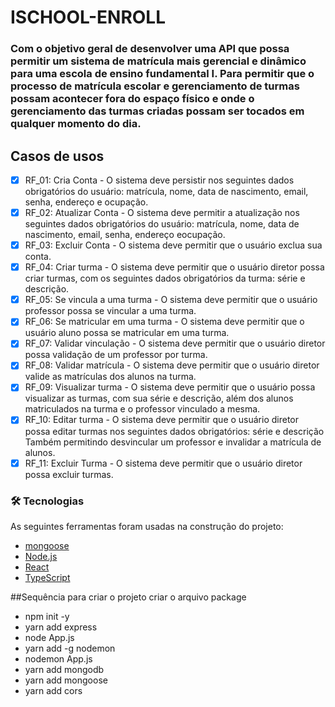 # ISCHOOL-ENROLL
### Com o objetivo geral de desenvolver uma API que possa permitir um sistema de matrícula mais gerencial e dinâmico para uma escola de ensino fundamental I. Para permitir que o processo de matrícula escolar e gerenciamento de turmas possam acontecer fora do espaço físico e onde o gerenciamento das turmas criadas possam ser tocados em qualquer momento do dia.

## Casos de usos
- [x] RF_01: Cria Conta - O sistema deve persistir nos seguintes dados obrigatórios do usuário: matrícula, nome, data de nascimento, email, senha, endereço e ocupação.
- [x] RF_02: Atualizar Conta - O sistema deve permitir a atualização nos seguintes dados obrigatórios do usuário: matrícula, nome, data de nascimento, email, senha, endereço eocupação.
- [x] RF_03: Excluir Conta - O sistema deve permitir que o usuário exclua sua conta.
- [x] RF_04: Criar turma - O sistema deve permitir que o usuário diretor possa criar turmas, com os seguintes dados obrigatórios da turma: série e descrição.
- [x] RF_05: Se vincula a uma turma - O sistema deve permitir que o usuário professor possa se vincular a uma turma.
- [x] RF_06: Se matricular em uma turma - O sistema deve permitir que o usuário aluno possa se matricular em uma turma.
- [x] RF_07: Validar vinculação - O sistema deve permitir que o usuário diretor possa validação de um professor por turma.
- [x] RF_08: Validar matrícula - O sistema deve permitir que o usuário diretor valide as matrículas dos alunos na turma.
- [x] RF_09: Visualizar turma - O sistema deve permitir que o usuário possa visualizar as turmas, com sua série e descrição, além dos alunos matriculados na turma e o professor vinculado a mesma.
- [x] RF_10: Editar turma - O sistema deve permitir que o usuário diretor possa editar turmas nos seguintes dados obrigatórios: série e descrição Também permitindo desvincular um professor e invalidar a matrícula de alunos.
- [x] RF_11: Excluir Turma - O sistema deve permitir que o usuário diretor possa excluir turmas.

### 🛠 Tecnologias

As seguintes ferramentas foram usadas na construção do projeto:

- [mongoose](https://mongoosejs.com/)
- [Node.js](https://nodejs.org/en/)
- [React](https://pt-br.reactjs.org/)
- [TypeScript](https://www.typescriptlang.org/)

##Sequência para criar o projeto criar o arquivo package
- npm init -y
- yarn add express
- node App.js
- yarn add -g nodemon
- nodemon App.js
- yarn add mongodb
- yarn add mongoose
- yarn add cors

